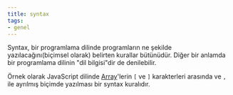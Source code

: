 ```yaml
---
title: syntax
tags:
- genel
---
```


Syntax, bir programlama dilinde programların ne şekilde yazılacağını(biçimsel olarak) belirten kurallar bütünüdür. Diğer bir anlamda bir programlama dilinin "dil bilgisi"dir de denilebilir.

Örnek olarak JavaScript dilinde [Array](/array)'lerin `[` ve `]` karakterleri arasında ve `,` ile ayrılmış biçimde yazılması bir syntax kuralıdır.
